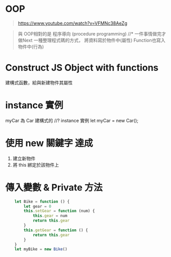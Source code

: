 # OOP
> https://www.youtube.com/watch?v=VFMNc38AeZg

> 與 OOP相對的是 程序導向 (procedure programming)
//* 一件事情做完才做Next
一種整理程式碼的方式，
將資料寫於物件中(屬性)
Function也寫入物件中(行為)

# Construct JS Object with functions
建構式函數，給與新建物件其屬性

# instance 實例
myCar 為 Car 建構式的 //? instance 實例
let myCar = new Car();

# 使用 new 關鍵字 達成
1. 建立新物件
2. 將 this 綁定於該物件上

# 傳入變數 & Private 方法
```js
    let Bike = function () {
        let gear = 0
        this.setGear = function (num) {
            this.gear = num
            return this.gear
        }
        this.getGear = function () {
            return this.gear
        }
    }
    let myBike = new Bike()
```